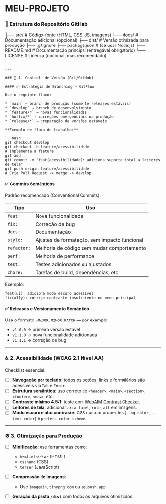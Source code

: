 # MEU-PROJETO


### 🚀 Estrutura do Repositório GitHub

├── src/                   # Código-fonte (HTML, CSS, JS, imagens)
├── docs/                  # Documentação adicional (opcional)
├── dist/                  # Versão otimizada para produção
├── .gitignore
├── package.json           # (se usar Node.js)
├── README.md              # Documentação principal (entregável obrigatório)
└── LICENSE                # Licença (opcional, mas recomendado)
```

---

### 🔀 1. Controle de Versão (Git/GitHub)

#### ✅ Estratégia de Branching — GitFlow

Use o seguinte fluxo:

* `main` → branch de produção (somente releases estáveis)
* `develop` → branch de desenvolvimento
* `feature/*` → novas funcionalidades
* `hotfix/*` → correções emergenciais na produção
* `release/*` → preparação de versões estáveis

**Exemplo de fluxo de trabalho:**

```bash
git checkout develop
git checkout -b feature/acessibilidade
# Implementa a feature
git add .
git commit -m "feat(acessibilidade): adiciona suporte total a leitores de tela"
git push origin feature/acessibilidade
# Cria Pull Request -> merge -> develop
```

#### ✅ Commits Semânticos

Padrão recomendado (Conventional Commits):

| Tipo        | Uso                                          |
| ----------- | -------------------------------------------- |
| `feat:`     | Nova funcionalidade                          |
| `fix:`      | Correção de bug                              |
| `docs:`     | Documentação                                 |
| `style:`    | Ajustes de formatação, sem impacto funcional |
| `refactor:` | Melhoria de código sem mudar comportamento   |
| `perf:`     | Melhoria de performance                      |
| `test:`     | Testes adicionados ou ajustados              |
| `chore:`    | Tarefas de build, dependências, etc.         |

Exemplo:

```
feat(ui): adiciona modo escuro acessível
fix(a11y): corrige contraste insuficiente no menu principal
```

#### ✅ Releases e Versionamento Semântico

Use o formato `vMAJOR.MINOR.PATCH` — por exemplo:

* `v1.0.0` → primeira versão estável
* `v1.1.0` → nova funcionalidade adicionada
* `v1.1.1` → correção de bug

---

### ♿ 2. Acessibilidade (WCAG 2.1 Nível AA)

Checklist essencial:

* [ ] **Navegação por teclado**: todos os botões, links e formulários são acessíveis via `Tab` e `Enter`.
* [ ] **Estrutura semântica**: uso correto de `<header>`, `<main>`, `<section>`, `<footer>`, `<nav>`, etc.
* [ ] **Contraste mínimo 4.5:1**: teste com [WebAIM Contrast Checker](https://webaim.org/resources/contrastchecker/).
* [ ] **Leitores de tela**: adicionar `aria-label`, `role`, `alt` em imagens.
* [ ] **Modo escuro e alto contraste**: CSS custom properties (`--bg-color`, `--text-color`) e `prefers-color-scheme`.

---

### ⚙️ 3. Otimização para Produção

* [ ] **Minificação**: use ferramentas como:

  * `html-minifier` (HTML)
  * `cssnano` (CSS)
  * `terser` (JavaScript)
* [ ] **Compressão de imagens**:

  * Use `imagemin`, `tinypng.com` ou `squoosh.app`
* [ ] **Geração da pasta `/dist`** com todos os arquivos otimizados
